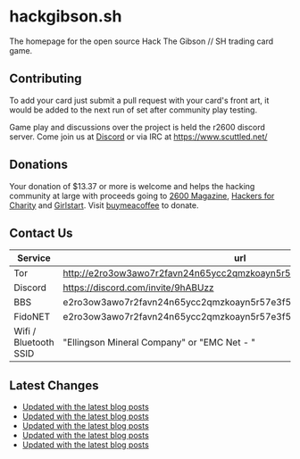 # hackgibson.sh
The homepage for the open source Hack The Gibson // SH trading card game.


## Contributing

To add your card just submit a pull request with your card's front art, it would be added to the next run of set after community play testing.

Game play and discussions over the project is held the r2600 discord server. Come join us at [Discord](https://discord.com/invite/9hABUzz) or via IRC at https://www.scuttled.net/


## Donations

Your donation of $13.37 or more is welcome and helps the hacking community at large with proceeds going to [2600 Magazine](https://2600.com/), [Hackers for Charity](https://hackersforcharity.org) and [Girlstart](https://girlstart.org).  Visit [buymeacoffee](https://www.buymeacoffee.com/hackgibson.sh) to donate.


## Contact Us

Service | url
-|-
Tor | http://e2ro3ow3awo7r2favn24n65ycc2qmzkoayn5r57e3f56nvjwdcgg32ad.onion
Discord | https://discord.com/invite/9hABUzz
BBS | e2ro3ow3awo7r2favn24n65ycc2qmzkoayn5r57e3f56nvjwdcgg32ad.onion:23
FidoNET | e2ro3ow3awo7r2favn24n65ycc2qmzkoayn5r57e3f56nvjwdcgg32ad.onion:24554
Wifi / Bluetooth SSID | "Ellingson Mineral Company" or "EMC Net - <fidonet address>"

## Latest Changes
<!-- BLOG-POST-LIST:START -->
- [Updated with the latest blog posts](https://github.com/DFW2600/hackgibson.sh/commit/d5b63711a7d494cb1b1312e12c09753f54b12cfe)
- [Updated with the latest blog posts](https://github.com/DFW2600/hackgibson.sh/commit/fd78d03c83c56fd43c7e7ecb7d56232f3288834d)
- [Updated with the latest blog posts](https://github.com/DFW2600/hackgibson.sh/commit/874aab3e2b68c85b292347bc2a76dc424bcf4f67)
- [Updated with the latest blog posts](https://github.com/DFW2600/hackgibson.sh/commit/9640c38e7b844d34f3028110b46a95a6e2084d02)
- [Updated with the latest blog posts](https://github.com/DFW2600/hackgibson.sh/commit/60c970c1941fd604a654683e031d0693ec21328b)
<!-- BLOG-POST-LIST:END -->
